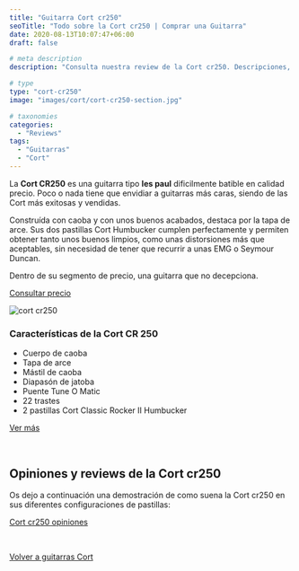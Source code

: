 ```yaml
---
title: "Guitarra Cort cr250"
seoTitle: "Todo sobre la Cort cr250 | Comprar una Guitarra"
date: 2020-08-13T10:07:47+06:00
draft: false

# meta description
description: "Consulta nuestra review de la Cort cr250. Descripciones, especificaciones y opiniones de los modelos más exitosos de Cort"

# type
type: "cort-cr250"
image: "images/cort/cort-cr250-section.jpg"

# taxonomies
categories: 
  - "Reviews"
tags:
  - "Guitarras"
  - "Cort"
---
```


La **Cort CR250** es una guitarra tipo **les paul** dificilmente batible en calidad precio. Poco o nada tiene que envidiar a guitarras más caras, siendo de las Cort más exitosas y vendidas.

Construída con caoba y con unos buenos acabados, destaca por la tapa de arce. Sus dos pastillas Cort Humbucker cumplen perfectamente y permiten obtener tanto unos buenos limpios, como
unas distorsiones más que aceptables, sin necesidad de tener que recurrir a unas EMG o Seymour Duncan.

Dentro de su segmento de precio, una guitarra que no decepciona.

<div>
	<a href="https://amzn.to/3essWvn" class="btn btn-outline-primary" rel="nofollow noopener noreferrer" target="_blank">Consultar precio</a>
</div>

![cort cr250](../../images/cort/cort-cr250.jpg)

### Características de la Cort CR 250

* Cuerpo de caoba
* Tapa de arce
* Mástil de caoba
* Diapasón de jatoba
* Puente Tune O Matic
* 22 trastes
* 2 pastillas Cort Classic Rocker II Humbucker

<div>
	<a href="https://amzn.to/3essWvn" class="btn btn-outline-primary" rel="nofollow noopener noreferrer" target="_blank">Ver más</a>
</div>

&nbsp;  

## Opiniones y reviews de la Cort cr250

Os dejo a continuación una demostración de como suena la Cort cr250 en sus diferentes configuraciones de pastillas:

<a href="https://www.youtu.be/FEAc6NCWh7U" class="lazy-youtube-embed">Cort cr250 opiniones</a>

&nbsp;

<a href="/guitarras-cort/" class="btn btn-outline-primary">Volver a guitarras Cort</a>